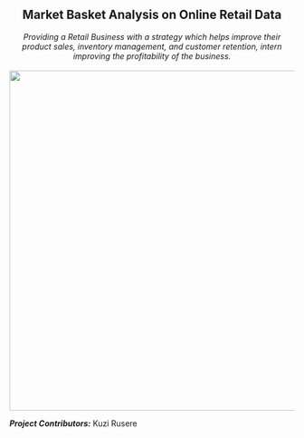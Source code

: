 ## <center> **Market Basket Analysis on Online Retail Data** 
<center><em>Providing a Retail Business with a strategy which helps improve their product sales, inventory management, and customer retention, intern improving the profitability of the business.</em></center>
<br>
<center><img src="https://github.com/kkrusere/Market-Basket-Analysis-on-the-Online-Retail-Data/blob/main/Assets/MBA.jpg?raw=1" width=600/></center>

***Project Contributors:*** Kuzi Rusere<br>
